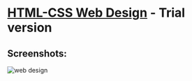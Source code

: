 # [HTML-CSS Web Design](https://www.linkedin.com/feed/update/urn:li:activity:7058812384085258240/?originTrackingId=aySeezTkSbmn6hXtXSw3Ow%3D%3D) - Trial version

## Screenshots:
![web design](https://github.com/Ayman-Sedik/HTML-CSS-Web-Design/assets/87248906/f8da472a-f24b-4513-8531-7a089b7d2e9b)
